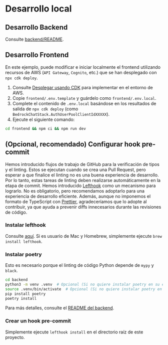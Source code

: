 # Desarrollo local

## Desarrollo Backend

Consulte [backend/README](../backend/README_es-ES.md).

## Desarrollo Frontend

En este ejemplo, puede modificar e iniciar localmente el frontend utilizando recursos de AWS (`API Gateway`, `Cognito`, etc.) que se han desplegado con `npx cdk deploy`.

1. Consulte [Desplegar usando CDK](../README.md#deploy-using-cdk) para implementar en el entorno de AWS.
2. Copie `frontend/.env.template` y guárdelo como `frontend/.env.local`.
3. Complete el contenido de `.env.local` basándose en los resultados de salida de `npx cdk deploy` (como `BedrockChatStack.AuthUserPoolClientIdXXXXX`).
4. Ejecute el siguiente comando:

```zsh
cd frontend && npm ci && npm run dev
```

## (Opcional, recomendado) Configurar hook pre-commit

Hemos introducido flujos de trabajo de GitHub para la verificación de tipos y el linting. Estos se ejecutan cuando se crea una Pull Request, pero esperar a que finalice el linting no es una buena experiencia de desarrollo. Por lo tanto, estas tareas de linting deben realizarse automáticamente en la etapa de commit. Hemos introducido [Lefthook](https://github.com/evilmartians/lefthook?tab=readme-ov-file#install) como un mecanismo para lograrlo. No es obligatorio, pero recomendamos adoptarlo para una experiencia de desarrollo eficiente. Además, aunque no imponemos el formato de TypeScript con [Prettier](https://prettier.io/), agradeceríamos que lo adopte al contribuir, ya que ayuda a prevenir diffs innecesarios durante las revisiones de código.

### Instalar lefthook

Consulte [aquí](https://github.com/evilmartians/lefthook#install). Si es usuario de Mac y Homebrew, simplemente ejecute `brew install lefthook`.

### Instalar poetry

Esto es necesario porque el linting de código Python depende de `mypy` y `black`.

```sh
cd backend
python3 -m venv .venv  # Opcional (Si no quiere instalar poetry en su entorno)
source .venv/bin/activate  # Opcional (Si no quiere instalar poetry en su entorno)
pip install poetry
poetry install
```

Para más detalles, consulte el [README del backend](../backend/README_es-ES.md).

### Crear un hook pre-commit

Simplemente ejecute `lefthook install` en el directorio raíz de este proyecto.